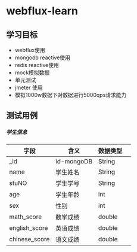 # webflux-learn

## 学习目标
- webflux使用
- mongodb reactive使用
- redis reactive使用
- mock模拟数据
- 单元测试
- jmeter 使用
- 模拟1000w数据下对数据进行5000qps请求能力


## 测试用例

##### 学生信息

| 字段            | 含义         | 数据类型   |   |
|---------------|------------|--------|---|
| _id           | id-mongoDB | String |   |
| name          | 学生姓名       | String |   |
| stuNO         | 学生学号       | String |   |
| age           | 学生年龄       | int    |   |
| sex           | 性别         | int    |   |
| math_score    | 数学成绩       | double |   |
| english_score | 英语成绩       | double |   |
| chinese_score | 语文成绩       | double |   |


